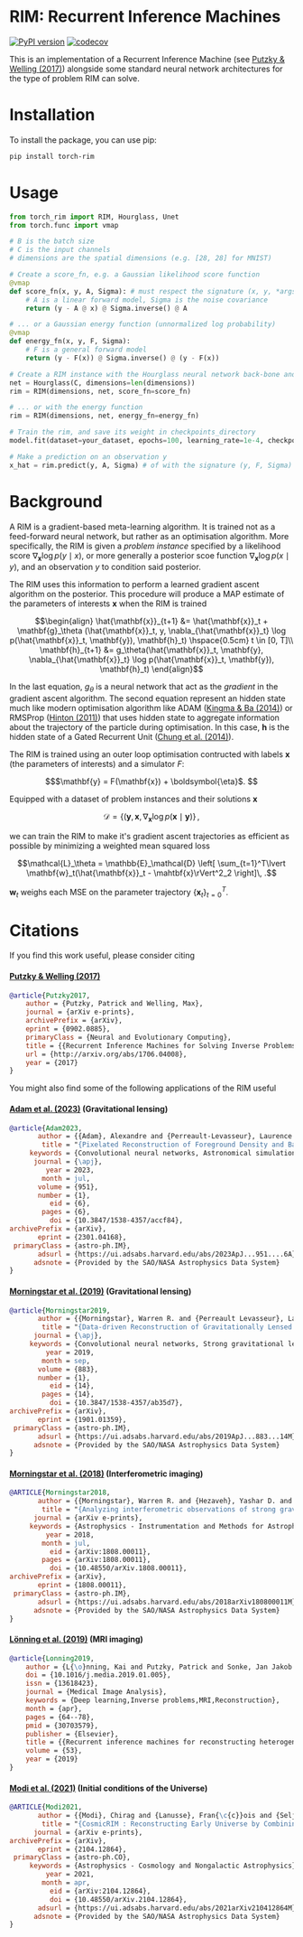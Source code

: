 # RIM: Recurrent Inference Machines
[![PyPI version](https://badge.fury.io/py/torch_rim.svg)](https://badge.fury.io/py/torch_rim)
[![codecov](https://codecov.io/gh/AlexandreAdam/torch_rim/branch/master/graph/badge.svg)](https://codecov.io/gh/AlexandreAdam/torch_rim)

This is an implementation of a Recurrent Inference Machine (see [Putzky & Welling (2017)](https://arxiv.org/abs/1706.04008)) 
alongside some standard neural network architectures for the type of problem RIM can solve.

# Installation
To install the package, you can use pip:
```bash
pip install torch-rim
```

# Usage
```python
from torch_rim import RIM, Hourglass, Unet
from torch.func import vmap

# B is the batch size
# C is the input channels
# dimensions are the spatial dimensions (e.g. [28, 28] for MNIST)

# Create a score_fn, e.g. a Gaussian likelihood score function
@vmap
def score_fn(x, y, A, Sigma): # must respect the signature (x, y, *args)
    # A is a linear forward model, Sigma is the noise covariance
    return (y - A @ x) @ Sigma.inverse() @ A

# ... or a Gaussian energy function (unnormalized log probability)
@vmap
def energy_fn(x, y, F, Sigma):
    # F is a general forward model
    return (y - F(x)) @ Sigma.inverse() @ (y - F(x))

# Create a RIM instance with the Hourglass neural network back-bone and the score function
net = Hourglass(C, dimensions=len(dimensions))
rim = RIM(dimensions, net, score_fn=score_fn)

# ... or with the energy function
rim = RIM(dimensions, net, energy_fn=energy_fn)

# Train the rim, and save its weight in checkpoints_directory
model.fit(dataset=your_dataset, epochs=100, learning_rate=1e-4, checkpoints_directory=checkpoints_directory)

# Make a prediction on an observation y
x_hat = rim.predict(y, A, Sigma) # of with the signature (y, F, Sigma) with the energy_fn

```

# Background

A RIM is a gradient-based meta-learning algorithm. It is trained not as a feed-forward neural network, but rather as an optimisation 
algorithm. More specifically, the RIM is given a *problem instance* specified by a likelihood score $\nabla_\mathbf{x} \log p(y \mid x)$, 
or more generally a posterior scoe function $\nabla_{\mathbf{x}} \log p(x \mid y)$, and an observation $y$ to condition said posterior. 

The RIM uses this information to perform a learned gradient ascent algorithm on the posterior. 
This procedure will produce a MAP estimate of the parameters of interests $\mathbf{x}$ when the RIM is trained
```math
\begin{align}
\hat{\mathbf{x}}_{t+1} &= \hat{\mathbf{x}}_t + \mathbf{g}_\theta (\hat{\mathbf{x}}_t, y, \nabla_{\hat{\mathbf{x}}_t} \log p(\hat{\mathbf{x}}_t, \mathbf{y}), \mathbf{h}_t) \hspace{0.5cm} t \in [0, T]\\
\mathbf{h}_{t+1} &= g_\theta(\hat{\mathbf{x}}_t, \mathbf{y}, \nabla_{\hat{\mathbf{x}}_t} \log p(\hat{\mathbf{x}}_t, \mathbf{y}), \mathbf{h}_t)
\end{align}
```
In the last equation, $g_\theta$ is a neural network that act as the *gradient* in the gradient ascent algorithm. The second equation represent an hidden state 
much like modern optimisation algorithm like ADAM ([Kingma & Ba (2014)](https://arxiv.org/abs/1412.6980)) or RMSProp 
([Hinton (2011)](https://www.cs.toronto.edu/~tijmen/csc321/slides/lecture_slides_lec6.pdf)) that uses hidden state to aggregate information 
about the trajectory of the particle during optimisation. In this case, $\mathbf{h}$ is the hidden state of a Gated Recurrent Unit 
([Chung et al. (2014)](https://arxiv.org/abs/1412.3555)).


The RIM is trained using an outer loop optimisation contructed with labels $\mathbf{x}$ (the parameters of interests) and a simulator $F$: 
```math
$\mathbf{y} = F(\mathbf{x}) + \boldsymbol{\eta}$. 
```
Equipped with a dataset of problem instances and their solutions $\mathbf{x}$
```math
\mathcal{D} = \{(\mathbf{y}, \mathbf{x}, \nabla_\mathbf{x}\log p(\mathbf{x} \mid \mathbf{y})\}\, ,
```
we can train the RIM to make it's gradient ascent trajectories as efficient as possible by minimizing a weighted mean squared 
loss
```math
\mathcal{L}_\theta = \mathbb{E}_\mathcal{D} \left[ \sum_{t=1}^T\lvert \mathbf{w}_t(\hat{\mathbf{x}}_t - \mahtbf{x}\rVert^2_2 \right]\, .
```
$\mathbf{w}_t$ weighs each MSE on the parameter trajectory $\big\{\mathbf{x}_t\big\}_{t=0}^T$.


# Citations
If you find this work useful, please consider citing
#### [Putzky & Welling (2017)](http://arxiv.org/abs/1706.04008)
```bibtex
@article{Putzky2017,
    author = {Putzky, Patrick and Welling, Max},
    journal = {arXiv e-prints},
    archivePrefix = {arXiv},
    eprint = {0902.0885},
    primaryClass = {Neural and Evolutionary Computing},
    title = {{Recurrent Inference Machines for Solving Inverse Problems}},
    url = {http://arxiv.org/abs/1706.04008},
    year = {2017}
}
```
You might also find some of the following applications of the RIM useful
#### [Adam et al. (2023)](https://iopscience.iop.org/article/10.3847/1538-4357/accf84#references) (Gravitational lensing)
```bibtex
@article{Adam2023,
       author = {{Adam}, Alexandre and {Perreault-Levasseur}, Laurence and {Hezaveh}, Yashar and {Welling}, Max},
        title = "{Pixelated Reconstruction of Foreground Density and Background Surface Brightness in Gravitational Lensing Systems Using Recurrent Inference Machines}",
     keywords = {Convolutional neural networks, Astronomical simulations, Nonparametric inference},
      journal = {\apj},
         year = 2023,
        month = jul,
       volume = {951},
       number = {1},
          eid = {6},
        pages = {6},
          doi = {10.3847/1538-4357/accf84},
archivePrefix = {arXiv},
       eprint = {2301.04168},
 primaryClass = {astro-ph.IM},
       adsurl = {https://ui.adsabs.harvard.edu/abs/2023ApJ...951....6A},
      adsnote = {Provided by the SAO/NASA Astrophysics Data System}
}
```

#### [Morningstar et al. (2019)]() (Gravitational lensing)
```bibtex
@article{Morningstar2019,
       author = {{Morningstar}, Warren R. and {Perreault Levasseur}, Laurence and {Hezaveh}, Yashar D. and {Blandford}, Roger and {Marshall}, Phil and {Putzky}, Patrick and {Rueter}, Thomas D. and {Wechsler}, Risa and {Welling}, Max},
        title = "{Data-driven Reconstruction of Gravitationally Lensed Galaxies Using Recurrent Inference Machines}",
      journal = {\apj},
     keywords = {Convolutional neural networks, Strong gravitational lensing, Neural networks, Astrophysics - Instrumentation and Methods for Astrophysics, Astrophysics - Cosmology and Nongalactic Astrophysics, Astrophysics - Astrophysics of Galaxies},
         year = 2019,
        month = sep,
       volume = {883},
       number = {1},
          eid = {14},
        pages = {14},
          doi = {10.3847/1538-4357/ab35d7},
archivePrefix = {arXiv},
       eprint = {1901.01359},
 primaryClass = {astro-ph.IM},
       adsurl = {https://ui.adsabs.harvard.edu/abs/2019ApJ...883...14M},
      adsnote = {Provided by the SAO/NASA Astrophysics Data System}
}

```

#### [Morningstar et al. (2018)](https://arxiv.org/abs/1808.00011) (Interferometric imaging)
```bibtex 
@ARTICLE{Morningstar2018,
       author = {{Morningstar}, Warren R. and {Hezaveh}, Yashar D. and {Perreault Levasseur}, Laurence and {Blandford}, Roger D. and {Marshall}, Philip J. and {Putzky}, Patrick and {Wechsler}, Risa H.},
        title = "{Analyzing interferometric observations of strong gravitational lenses with recurrent and convolutional neural networks}",
      journal = {arXiv e-prints},
     keywords = {Astrophysics - Instrumentation and Methods for Astrophysics, Astrophysics - Cosmology and Nongalactic Astrophysics},
         year = 2018,
        month = jul,
          eid = {arXiv:1808.00011},
        pages = {arXiv:1808.00011},
          doi = {10.48550/arXiv.1808.00011},
archivePrefix = {arXiv},
       eprint = {1808.00011},
 primaryClass = {astro-ph.IM},
       adsurl = {https://ui.adsabs.harvard.edu/abs/2018arXiv180800011M},
      adsnote = {Provided by the SAO/NASA Astrophysics Data System}
}
```

#### [Lönning et al. (2019)](https://pubmed.ncbi.nlm.nih.gov/30703579) (MRI imaging)
```bibtex
@article{Lonning2019,
    author = {L{\o}nning, Kai and Putzky, Patrick and Sonke, Jan Jakob and Reneman, Liesbeth and Caan, Matthan W.A. and Welling, Max},
    doi = {10.1016/j.media.2019.01.005},
    issn = {13618423},
    journal = {Medical Image Analysis},
    keywords = {Deep learning,Inverse problems,MRI,Reconstruction},
    month = {apr},
    pages = {64--78},
    pmid = {30703579},
    publisher = {Elsevier},
    title = {{Recurrent inference machines for reconstructing heterogeneous MRI data}},
    volume = {53},
    year = {2019}
}
```

#### [Modi et al. (2021)](https://arxiv.org/abs/2104.12864) (Initial conditions of the Universe)
```bibtex
@ARTICLE{Modi2021,
       author = {{Modi}, Chirag and {Lanusse}, Fran{\c{c}}ois and {Seljak}, Uro{\v{s}} and {Spergel}, David N. and {Perreault-Levasseur}, Laurence},
        title = "{CosmicRIM : Reconstructing Early Universe by Combining Differentiable Simulations with Recurrent Inference Machines}",
      journal = {arXiv e-prints},
archivePrefix = {arXiv},
       eprint = {2104.12864},
 primaryClass = {astro-ph.CO},
     keywords = {Astrophysics - Cosmology and Nongalactic Astrophysics},
         year = 2021,
        month = apr,
          eid = {arXiv:2104.12864},
          doi = {10.48550/arXiv.2104.12864},
       adsurl = {https://ui.adsabs.harvard.edu/abs/2021arXiv210412864M},
      adsnote = {Provided by the SAO/NASA Astrophysics Data System}
}
```
